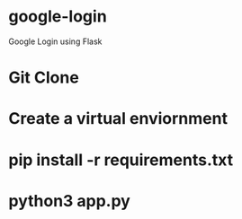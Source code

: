 # google-login
Google Login using Flask
# Git Clone
# Create a virtual enviornment
# pip install -r requirements.txt
# python3 app.py

